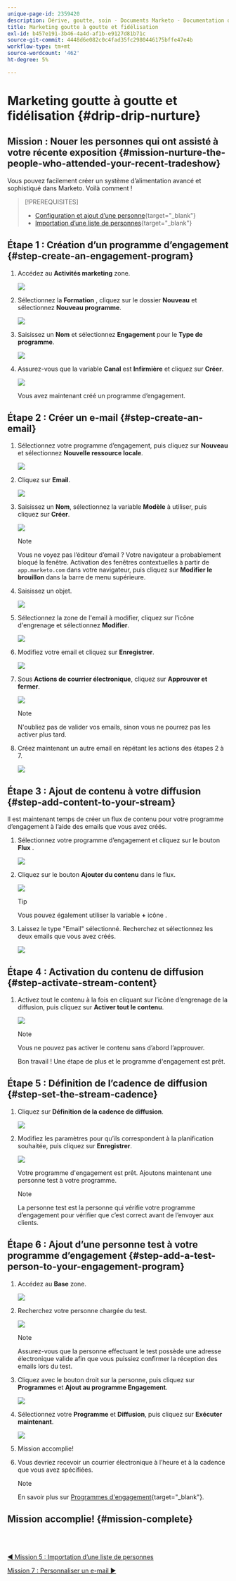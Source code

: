 ```yaml
---
unique-page-id: 2359420
description: Dérive, goutte, soin - Documents Marketo - Documentation du produit
title: Marketing goutte à goutte et fidélisation
exl-id: b457e191-3b46-4a4d-af1b-e9127d81b71c
source-git-commit: 4448d6e082c0c4fad35fc2980446175bffe47e4b
workflow-type: tm+mt
source-wordcount: '462'
ht-degree: 5%

---
```


# Marketing goutte à goutte et fidélisation {#drip-drip-nurture}

## Mission : Nouer les personnes qui ont assisté à votre récente exposition {#mission-nurture-the-people-who-attended-your-recent-tradeshow}

Vous pouvez facilement créer un système d’alimentation avancé et sophistiqué dans Marketo. Voilà comment !

>[!PREREQUISITES]
>
>* [Configuration et ajout d’une personne](/help/marketo/getting-started/quick-wins/get-set-up-and-add-a-person.md){target=&quot;_blank&quot;}
>* [Importation d’une liste de personnes](/help/marketo/getting-started/quick-wins/import-a-list-of-people.md){target=&quot;_blank&quot;}


## Étape 1 : Création d’un programme d’engagement {#step-create-an-engagement-program}

1. Accédez au **Activités marketing** zone.

   ![](assets/drip-drip-nurture-1.png)

1. Sélectionnez la **Formation** , cliquez sur le dossier **Nouveau** et sélectionnez **Nouveau programme**.

   ![](assets/drip-drip-nurture-2.png)

1. Saisissez un **Nom** et sélectionnez **Engagement** pour le **Type de programme**.

   ![](assets/drip-drip-nurture-3.png)

1. Assurez-vous que la variable **Canal** est **Infirmière** et cliquez sur **Créer**.

   ![](assets/drip-drip-nurture-4.png)

   Vous avez maintenant créé un programme d’engagement.

## Étape 2 : Créer un e-mail {#step-create-an-email}

1. Sélectionnez votre programme d’engagement, puis cliquez sur **Nouveau** et sélectionnez **Nouvelle ressource locale**.

   ![](assets/drip-drip-nurture-5.png)

1. Cliquez sur **Email**.

   ![](assets/drip-drip-nurture-6.png)

1. Saisissez un **Nom**, sélectionnez la variable **Modèle** à utiliser, puis cliquez sur **Créer**.

   ![](assets/drip-drip-nurture-7.png)

   >[!NOTE]
   >
   >Vous ne voyez pas l’éditeur d’email ? Votre navigateur a probablement bloqué la fenêtre. Activation des fenêtres contextuelles à partir de `app.marketo.com` dans votre navigateur, puis cliquez sur **Modifier le brouillon** dans la barre de menu supérieure.

1. Saisissez un objet.

   ![](assets/drip-drip-nurture-8.png)

1. Sélectionnez la zone de l&#39;email à modifier, cliquez sur l&#39;icône d&#39;engrenage et sélectionnez **Modifier**.

   ![](assets/drip-drip-nurture-9.png)

1. Modifiez votre email et cliquez sur **Enregistrer**.

   ![](assets/drip-drip-nurture-10.png)

1. Sous **Actions de courrier électronique**, cliquez sur **Approuver et fermer**.

   ![](assets/drip-drip-nurture-11.png)

   >[!NOTE]
   >
   >N&#39;oubliez pas de valider vos emails, sinon vous ne pourrez pas les activer plus tard.

1. Créez maintenant un autre email en répétant les actions des étapes 2 à 7.

   ![](assets/drip-drip-nurture-12.png)

## Étape 3 : Ajout de contenu à votre diffusion {#step-add-content-to-your-stream}

Il est maintenant temps de créer un flux de contenu pour votre programme d’engagement à l’aide des emails que vous avez créés.

1. Sélectionnez votre programme d’engagement et cliquez sur le bouton **Flux** .

   ![](assets/drip-drip-nurture-13.png)

1. Cliquez sur le bouton **Ajouter du contenu** dans le flux.

   ![](assets/drip-drip-nurture-14.png)

   >[!TIP]
   >
   >Vous pouvez également utiliser la variable **+** icône .

1. Laissez le type &quot;Email&quot; sélectionné. Recherchez et sélectionnez les deux emails que vous avez créés.

   ![](assets/drip-drip-nurture-15.png)

## Étape 4 : Activation du contenu de diffusion {#step-activate-stream-content}

1. Activez tout le contenu à la fois en cliquant sur l’icône d’engrenage de la diffusion, puis cliquez sur **Activer tout le contenu**.

   ![](assets/drip-drip-nurture-16.png)

   >[!NOTE]
   >
   >Vous ne pouvez pas activer le contenu sans d’abord l’approuver.

   Bon travail ! Une étape de plus et le programme d&#39;engagement est prêt.

## Étape 5 : Définition de l’cadence de diffusion {#step-set-the-stream-cadence}

1. Cliquez sur **Définition de la cadence de diffusion**.

   ![](assets/drip-drip-nurture-17.png)

1. Modifiez les paramètres pour qu’ils correspondent à la planification souhaitée, puis cliquez sur **Enregistrer**.

   ![](assets/drip-drip-nurture-18.png)

   Votre programme d&#39;engagement est prêt. Ajoutons maintenant une personne test à votre programme.

   >[!NOTE]
   >
   >La personne test est la personne qui vérifie votre programme d’engagement pour vérifier que c’est correct avant de l’envoyer aux clients.

## Étape 6 : Ajout d’une personne test à votre programme d’engagement {#step-add-a-test-person-to-your-engagement-program}

1. Accédez au **Base** zone.

   ![](assets/drip-drip-nurture-19.png)

1. Recherchez votre personne chargée du test.

   ![](assets/drip-drip-nurture-20.png)

   >[!NOTE]
   >
   >Assurez-vous que la personne effectuant le test possède une adresse électronique valide afin que vous puissiez confirmer la réception des emails lors du test.

1. Cliquez avec le bouton droit sur la personne, puis cliquez sur **Programmes** et **Ajout au programme Engagement**.

   ![](assets/drip-drip-nurture-21.png)

1. Sélectionnez votre **Programme** et **Diffusion**, puis cliquez sur **Exécuter maintenant**.

   ![](assets/drip-drip-nurture-22.png)

1. Mission accomplie!

1. Vous devriez recevoir un courrier électronique à l’heure et à la cadence que vous avez spécifiées.

   >[!NOTE]
   >
   >En savoir plus sur [Programmes d&#39;engagement](/help/marketo/product-docs/email-marketing/drip-nurturing/creating-an-engagement-program/understanding-engagement-programs.md){target=&quot;_blank&quot;}.

## Mission accomplie! {#mission-complete}

<br> 

[◄ Mission 5 : Importation d’une liste de personnes](/help/marketo/getting-started/quick-wins/import-a-list-of-people.md)

[Mission 7 : Personnaliser un e-mail ►](/help/marketo/getting-started/quick-wins/personalize-an-email.md)
